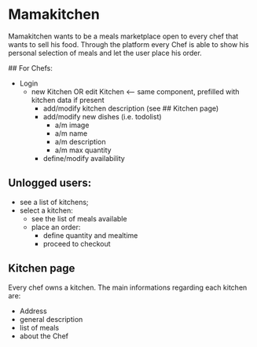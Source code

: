# Mamakitchen
Mamakitchen wants to be a meals marketplace open to every chef that wants to sell his food.
Through the platform every Chef is able to show his personal selection of meals and let the user place his order.

## For Chefs:
- Login
  - new Kitchen OR edit Kitchen <-- same component, prefilled with kitchen data if present
    - add/modify kitchen description (see ## Kitchen page)
    - add/modify new dishes (i.e. todolist)
      - a/m image
      - a/m name
      - a/m description
      - a/m max quantity
    - define/modify availability

## Unlogged users:
- see a list of kitchens;
- select a kitchen:
  - see the list of meals available
  - place an order:
    - define quantity and mealtime
    - proceed to checkout

## Kitchen page
Every chef owns a kitchen.
The main informations regarding each kitchen are:
- Address
- general description
- list of meals
- about the Chef
